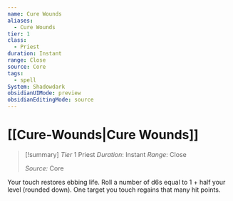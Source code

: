 ```yaml
---
name: Cure Wounds
aliases:
  - Cure Wounds
tier: 1
class:
  - Priest
duration: Instant
range: Close
source: Core
tags:
  - spell
System: Shadowdark
obsidianUIMode: preview
obsidianEditingMode: source
---
```

# [[Cure-Wounds|Cure Wounds]]

>[!summary]
> *Tier* 1
> Priest
> *Duration*: Instant
> *Range*: Close
> 
> *Source:* Core

Your touch restores ebbing life.  Roll a number of d6s equal to 1 +  half your level (rounded down).  One target you touch regains  that many hit points.


